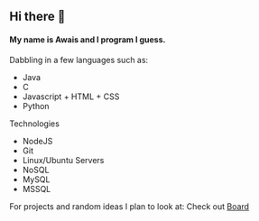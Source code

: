 ## Hi there 👋

#### My name is Awais and I program I guess.

Dabbling in a few languages such as: 
- Java
- C
- Javascript + HTML + CSS
- Python

Technologies
- NodeJS
- Git
- Linux/Ubuntu Servers
- NoSQL 
- MySQL
- MSSQL

For projects and random ideas I plan to look at: Check out [Board](https://app.gitkraken.com/glo/board/YCZ2qytKOgBi1D68)
